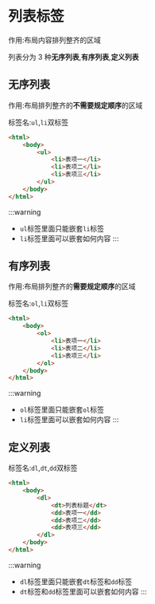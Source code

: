 # 列表标签

作用:布局内容排列整齐的区域

列表分为 3 种**无序列表**,**有序列表**,**定义列表**

## 无序列表

作用:布局排列整齐的**不需要规定顺序**的区域

标签名:`ul`,`li`双标签

```html
<html>
    <body>
        <ul>
            <li>表项一</li>
            <li>表项二</li>
            <li>表项三</li>
        </ul>
    </body>
</html>
```

:::warning
* `ul`标签里面只能嵌套`li`标签
* `li`标签里面可以嵌套如何内容
:::

## 有序列表

作用:布局排列整齐的**需要规定顺序**的区域

标签名:`ol`,`li`双标签

```html
<html>
    <body>
        <ol>
            <li>表项一</li>
            <li>表项二</li>
            <li>表项三</li>
        </ol>
    </body>
</html>
```

:::warning
* `ol`标签里面只能嵌套`ol`标签
* `li`标签里面可以嵌套如何内容
:::

## 定义列表

标签名:`dl`,`dt`,`dd`双标签

```html
<html>
    <body>
        <dl>
            <dt>列表标题</dt>
            <dd>表项一</dd>
            <dd>表项二</dd>
            <dd>表项三</dd>
        </dl>
    </body>
</html>
```

:::warning
* `dl`标签里面只能嵌套`dt`标签和`dd`标签
* `dt`标签和`dd`标签里面可以嵌套如何内容
:::
